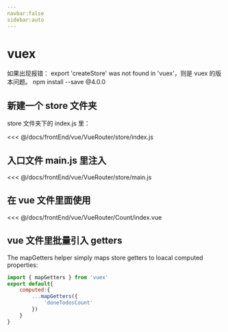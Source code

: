 ```yaml
---
navbar:false
sidebar:auto
---
```


# vuex
如果出现报错： export 'createStore' was not found in 'vuex'，则是 vuex 的版本问题。 npm install --save @4.0.0

## 新建一个 store 文件夹
store 文件夹下的 index.js 里：

<<< @/docs/frontEnd/vue/VueRouter/store/index.js

## 入口文件 main.js 里注入

<<< @/docs/frontEnd/vue/VueRouter/store/main.js

## 在 vue 文件里面使用

<<< @/docs/frontEnd/vue/VueRouter/Count/index.vue

## vue 文件里批量引入 getters
The mapGetters helper simply maps store getters to loacal computed properties:

```javascript
import { mapGetters } from 'vuex'
export default{
    computed:{
        ...mapGetters({
            'doneTodosCount'
        })
    }
}
```